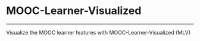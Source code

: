 # MOOC-Learner-Visualized
---------------------------
Visualize the MOOC learner features with MOOC-Learner-Visualized (MLV)
